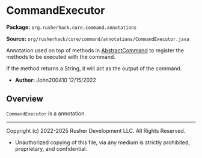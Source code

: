 # CommandExecutor

**Package:** `org.rusherhack.core.command.annotations`

**Source:** `org/rusherhack/core/command/annotations/CommandExecutor.java`

Annotation used on top of methods in [AbstractCommand](AbstractCommand.md) to register the methods to be executed with the command.



If the method returns a String, it will act as the output of the command.
* **Author:** John200410 12/15/2022



## Overview

`CommandExecutor` is a annotation.

---

Copyright (c) 2022-2025 Rusher Development LLC. All Rights Reserved.
* Unauthorized copying of this file, via any medium is strictly prohibited, proprietary, and confidential.
